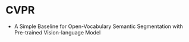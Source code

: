 # CVPR

* A Simple Baseline for Open-Vocabulary Semantic Segmentation with Pre-trained Vision-language Model
